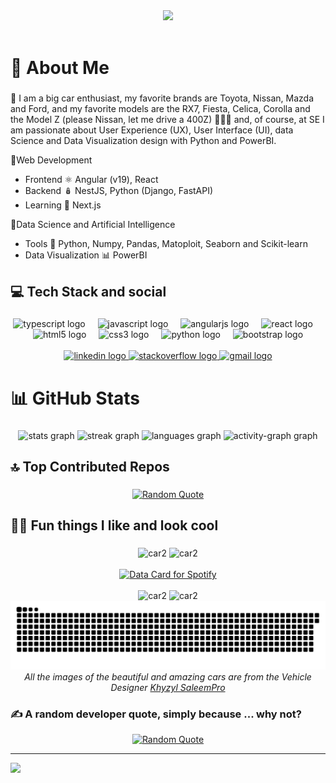 <div align="center">
  <picture>
    <a href="https://data-card-for-spotify.herokuapp.com/card?user_id=31iqajozgc46bb6722qec3kk2syi">
      <img src="https://capsule-render.vercel.app/api?type=waving&color=gradient&height=300&section=header&text=Hey%20everyone!&fontSize=90&animation=fadeIn&fontAlignY=30&desc=I%20am%20Alejandro,%20welcome%20to%20my%20Github&descAlignY=51&descAlign=62"/>
    </a>
  </picture>
</div>
<br>

###
# 💫 About Me
###
💜 I am a big car enthusiast, my favorite brands are Toyota, Nissan, Mazda and Ford, and my favorite models are the RX7, Fiesta, Celica, Corolla and the Model Z (please Nissan, let me drive a 400Z) 🚗💜💙 and, of course, at SE I am passionate about User Experience (UX), User Interface (UI), data Science and Data Visualization design with Python and PowerBI.

🧁Web Development
- Frontend ⚛️ Angular (v19), React
- Backend  🪆 NestJS, Python (Django, FastAPI)
- Learning 💙 Next.js

🍧Data Science and Artificial Intelligence
- Tools 🐍 Python, Numpy, Pandas, Matoploit, Seaborn and Scikit-learn
- Data Visualization 📊 PowerBI

###
## 💻 Tech Stack and social
###

<!-- Tech -->
<div align="center">
  <img src="https://cdn.jsdelivr.net/gh/devicons/devicon/icons/typescript/typescript-original.svg" height="35" alt="typescript logo"  />
  <img width="12" />
  <img src="https://cdn.jsdelivr.net/gh/devicons/devicon/icons/javascript/javascript-original.svg" height="35" alt="javascript logo"  />
  <img width="12" />
  <img src="https://cdn.jsdelivr.net/gh/devicons/devicon/icons/angularjs/angularjs-original.svg" height="35" alt="angularjs logo"  />
  <img width="12" />
  <img src="https://cdn.jsdelivr.net/gh/devicons/devicon/icons/react/react-original.svg" height="35" alt="react logo"  />
  <img width="12" />
  <img src="https://cdn.jsdelivr.net/gh/devicons/devicon/icons/html5/html5-original.svg" height="35" alt="html5 logo"  />
  <img width="12" />
  <img src="https://cdn.jsdelivr.net/gh/devicons/devicon/icons/css3/css3-original.svg" height="35" alt="css3 logo"  />
  <img width="12" />
  <img src="https://cdn.jsdelivr.net/gh/devicons/devicon/icons/python/python-original.svg" height="35" alt="python logo"  />
  <img width="12" />
  <img src="https://cdn.jsdelivr.net/gh/devicons/devicon/icons/bootstrap/bootstrap-original.svg" height="35" alt="bootstrap logo"  />
</div>

<br>

<!-- Social-->
<div align="center">
  <a href="https://www.linkedin.com/in/alejandro-novellino-70954817b/" target="_blank">
    <img src="https://raw.githubusercontent.com/maurodesouza/profile-readme-generator/master/src/assets/icons/social/linkedin/default.svg" width="49" height="35" alt="linkedin logo"  />
  </a>
  <a href="https://stackoverflow.com/users/28884943/a27-j779" target="_blank">
    <img src="https://raw.githubusercontent.com/maurodesouza/profile-readme-generator/master/src/assets/icons/social/stackoverflow/default.svg" width="49" height="35" alt="stackoverflow logo"  />
  </a>
  <a href="alnovellino07@gmail.com" target="_blank">
    <img src="https://raw.githubusercontent.com/maurodesouza/profile-readme-generator/master/src/assets/icons/social/gmail/default.svg" width="49" height="35" alt="gmail logo"  />
  </a>
</div>


###
# 📊 GitHub Stats
###

<div align="center">
  <img src="https://github-readme-stats.vercel.app/api?username=AlejandroNovellino&hide_title=false&hide_rank=false&show_icons=true&include_all_commits=true&count_private=true&disable_animations=false&theme=github_dark&locale=en&hide_border=true" height="200" alt="stats graph"  />
  <img src="https://streak-stats.demolab.com?user=AlejandroNovellino&locale=en&mode=daily&theme=github_dark&hide_border=true&border_radius=5" height="200" alt="streak graph"  />
  <img src="https://github-readme-stats.vercel.app/api/top-langs?username=AlejandroNovellino&locale=en&hide_title=false&layout=compact&card_width=320&langs_count=6&theme=github_dark&hide_border=true" height="200" alt="languages graph"  />
  <img src="https://github-readme-activity-graph.vercel.app/graph?username=AlejandroNovellino&area=true&hide_border=true&theme=github-dark&radius=5&hide_title=true" height="200" alt="activity-graph graph"  />
</div>

###
## 🔝 Top Contributed Repos
###

<div align="center">
  <a href="https://github-contributor-stats.vercel.app/api?username=AlejandroNovellino&limit=5&theme=dark&combine_all_yearly_contributions=true">
    <img src="https://github-contributor-stats.vercel.app/api?username=AlejandroNovellino&limit=5&theme=dark&combine_all_yearly_contributions=true" alt="Random Quote"  />
  </a>
</div>

###
## 💜💙 Fun things I like and look cool
###

<!-- Cars -->
<div align="center">
  <picture>
    <img src="https://cdnb.artstation.com/p/assets/images/images/012/813/467/4k/khyzyl-saleem-350z-1054-2.jpg?1536660170" alt="car2" height="280" />
  </picture>

  <picture>
    <img src="https://cdna.artstation.com/p/assets/images/images/007/402/320/large/khyzyl-saleem-rex-finallow.jpg?1505899472" alt="car2" height="280" />
  </picture>
</div>
<br>

<!-- Spotify -->
<div align="center">
  <picture>
    <a href="https://data-card-for-spotify.herokuapp.com/card?user_id=31iqajozgc46bb6722qec3kk2syi">
      <img src="https://data-card-for-spotify.herokuapp.com/api/card?user_id=31iqajozgc46bb6722qec3kk2syi&limit=3&custom_title=Music%20I%20like" alt="Data Card for Spotify">
    </a>
  </picture>
</div>
<br>

<!-- Cars -->
<div align="center">
  <picture>
    <img src="https://cdnb.artstation.com/p/assets/images/images/012/992/157/large/khyzyl-saleem-myrex-smooth-1088low.jpg?1537522320" alt="car2" height="280" />
  </picture>

  <picture>
    <img src="https://cdna.artstation.com/p/assets/images/images/007/402/380/4k/khyzyl-saleem-hugo-rx7-finallogo.jpg?1505899843" alt="car2" height="280" />
  </picture>
</div>

<!-- Snake -->
<div align="center">
  <picture>
    <source media="(prefers-color-scheme: dark)" srcset="https://raw.githubusercontent.com/AlejandroNovellino/AlejandroNovellino/output/github-contribution-grid-snake-dark.svg">
    <source media="(prefers-color-scheme: light)" srcset="https://raw.githubusercontent.com/AlejandroNovellino/AlejandroNovellino/output/github-contribution-grid-snake.svg">
    <img alt="github contribution grid snake animation" src="https://raw.githubusercontent.com/AlejandroNovellino/AlejandroNovellino/output/github-contribution-grid-snake.svg">
  </picture>
</div>

<!-- Snake -->
<div align="center">
  <i> All the images of the beautiful and amazing cars are from the Vehicle Designer <a href="https://www.artstation.com/khyzylsaleem"> Khyzyl SaleemPro </a> </i>
</div>

###

### ✍️ A random developer quote, simply because ... why not?
<div align="center">
  <a href="https://quotes-github-readme.vercel.app/api?type=horizontal&theme=dark">
    <img src="https://quotes-github-readme.vercel.app/api?type=horizontal&theme=dark" alt="Random Quote"  />
  </a>
</div>

---
[![](https://visitcount.itsvg.in/api?id=AlejandroNovellino&icon=0&color=9)](https://visitcount.itsvg.in)

<!-- Proudly created part f it with GPRM ( https://gprm.itsvg.in ) and with Profile Readme GEnerator (https://profile-readme-generator.com/result) -->
<!-- Snake SVG made with _generated with [Platane/snk](https://github.com/Platane/snk)_ -->



<!--
**AlejandroNovellino/AlejandroNovellino** is a ✨ _special_ ✨ repository because its `README.md` (this file) appears on your GitHub profile.

Here are some ideas to get you started:

- 🔭 I’m currently working on ...
- 🌱 I’m currently learning ...
- 👯 I’m looking to collaborate on ...
- 🤔 I’m looking for help with ...
- 💬 Ask me about ...
- 📫 How to reach me: ...
- 😄 Pronouns: ...
- ⚡ Fun fact: ...
-->
